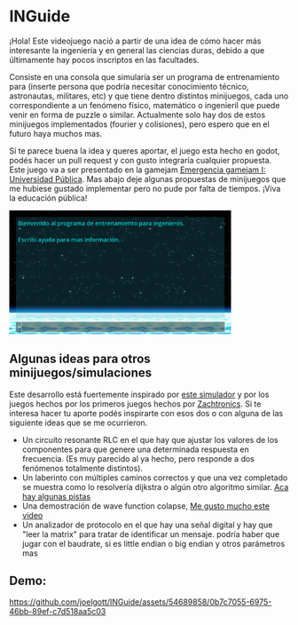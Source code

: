 # INGuide

¡Hola! Este videojuego nació a partir de una idea de cómo hacer más interesante la ingeniería y en general las ciencias duras, debido a que últimamente hay pocos inscriptos en las facultades.

Consiste en una consola que simularía ser un programa de entrenamiento para (inserte persona que podría necesitar conocimiento técnico, astronautas, militares, etc) y que tiene dentro distintos minijuegos, cada uno correspondiente a un fenómeno físico, matemático o ingenieril que puede venir en forma de puzzle o similar. Actualmente solo hay dos de estos minijuegos implementados (fourier y colisiones), pero espero que en el futuro haya muchos mas.

Si te parece buena la idea y queres aportar, el juego esta hecho en godot, podés hacer un pull request y con gusto integraría cualquier propuesta. Este juego va a ser presentado en la gamejam [Emergencia gamejam I: Universidad Pública](https://itch.io/jam/emergencia-gamejam-universidad-publica). Mas abajo deje algunas propuestas de minijuegos que me hubiese gustado implementar pero no pude por falta de tiempos. ¡Viva la educación pública!

<img src="screenshotterminal.png" alt="principal" style="width:400px;"/>

## Algunas ideas para otros minijuegos/simulaciones

Este desarrollo está fuertemente inspirado por [este simulador](https://phet.colorado.edu/) y por los juegos hechos por los primeros juegos hechos por [Zachtronics](https://www.zachtronics.com/). Si te interesa hacer tu aporte podés inspirarte con esos dos o con alguna de las siguiente ideas que se me ocurrieron.

- Un circuito resonante RLC en el que hay que ajustar los valores de los componentes para que genere una determinada respuesta en frecuencia. (Es muy parecido al ya hecho, pero responde a dos fenómenos totalmente distintos).
- Un laberinto con múltiples caminos correctos y que una vez completado se muestra como lo resolvería dijkstra o algún otro algoritmo similar. [Aca hay algunas pistas](https://godotengine.org/asset-library/asset?user=ThinkWithGames)
- Una demostración de wave function colapse, [Me gusto mucho este video](https://www.youtube.com/watch?v=rI_y2GAlQFM) 
- Un analizador de protocolo en el que hay una señal digital y hay que "leer la matrix" para tratar de identificar un mensaje. podría haber que jugar con el baudrate, si es little endian o big endian y otros parámetros mas

## Demo:

https://github.com/joelgott/INGuide/assets/54689858/0b7c7055-6975-46bb-89ef-c7d518aa5c03

